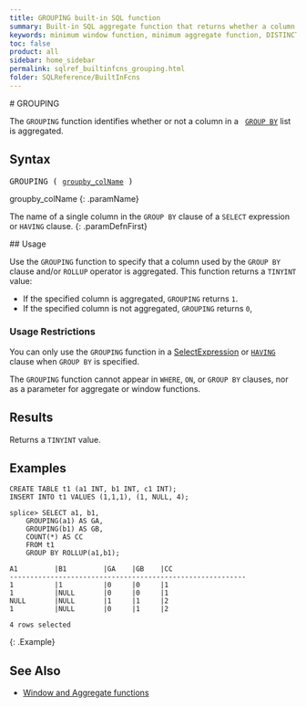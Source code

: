 ```yaml
---
title: GROUPING built-in SQL function
summary: Built-in SQL aggregate function that returns whether a column is aggregated.
keywords: minimum window function, minimum aggregate function, DISTINCT
toc: false
product: all
sidebar: home_sidebar
permalink: sqlref_builtinfcns_grouping.html
folder: SQLReference/BuiltInFcns
---
```

<section>
<div class="TopicContent" data-swiftype-index="true" markdown="1">
# GROUPING

The `GROUPING` function identifies whether or not a column in a &nbsp;&nbsp;[`GROUP BY`](sqlref_clauses_groupby.html) list is aggregated.

## Syntax

<div class="fcnWrapperWide"><pre class="FcnSyntax">
GROUPING ( <a href="sqlref_identifiers_types.html#ColumnName"><code>groupby_colName</code></a> )</pre>
</div>


<div class="paramList" markdown="1">
groupby_colName
{: .paramName}

The name of a single column in the `GROUP BY` clause of a `SELECT` expression or `HAVING` clause.
{: .paramDefnFirst}

</div>
## Usage

Use the `GROUPING` function to specify that a column used by the `GROUP BY` clause and/or `ROLLUP` operator is aggregated. This function returns a `TINYINT` value:

* If the specified column is aggregated, `GROUPING` returns `1`.
* If the specified column is not aggregated, `GROUPING` returns `0`,

### Usage Restrictions

You can only use the `GROUPING` function in a [SelectExpression](sqlref_expressions_select.html) or [`HAVING`](sqlref_clauses_having.html) clause when `GROUP BY` is specified.

The `GROUPING` function cannot appear in `WHERE`, `ON`, or `GROUP BY` clauses, nor as a parameter for aggregate or window functions.

## Results

Returns a `TINYINT` value.

## Examples

```
CREATE TABLE t1 (a1 INT, b1 INT, c1 INT);
INSERT INTO t1 VALUES (1,1,1), (1, NULL, 4);

splice> SELECT a1, b1,
    GROUPING(a1) AS GA,
    GROUPING(b1) AS GB,
    COUNT(*) AS CC
    FROM t1
    GROUP BY ROLLUP(a1,b1);

A1         |B1         |GA    |GB    |CC
----------------------------------------------------------
1          |1          |0     |0     |1
1          |NULL       |0     |0     |1
NULL       |NULL       |1     |1     |2
1          |NULL       |0     |1     |2

4 rows selected
```
{: .Example}

## See Also

* [Window and Aggregate
  functions](sqlref_builtinfcns_intro.html#window)

</div>
</section>
